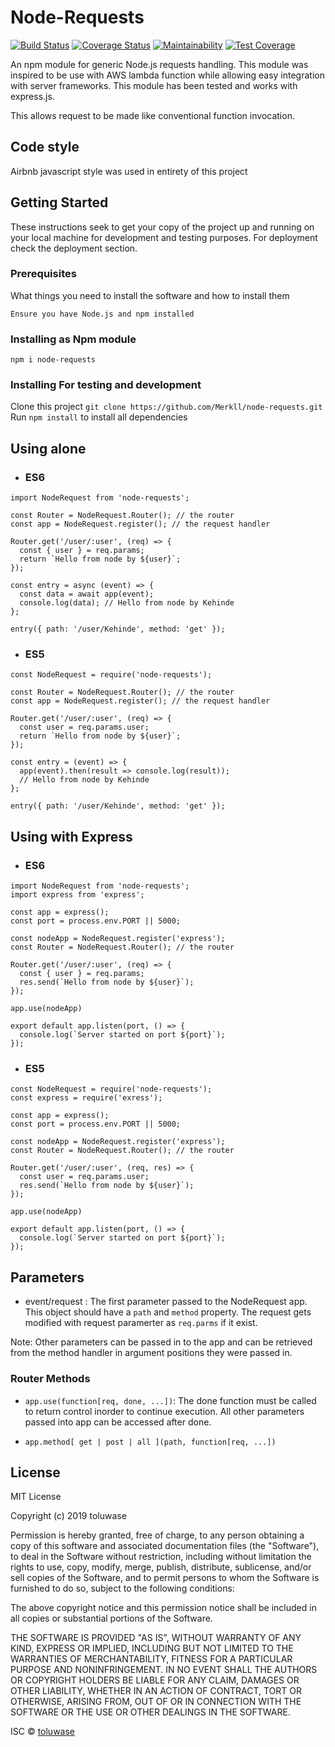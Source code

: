 # Node-Requests
[![Build Status](https://travis-ci.org/Merkll/node-requests.svg?branch=develop)](https://travis-ci.org/Merkll/node-requests) [![Coverage Status](https://coveralls.io/repos/github/Merkll/node-requests/badge.svg?branch=develop)](https://coveralls.io/github/Merkll/node-requests?branch=develop) [![Maintainability](https://api.codeclimate.com/v1/badges/6f999e00dc9ab8c22795/maintainability)](https://codeclimate.com/github/Merkll/node-requests/maintainability) [![Test Coverage](https://api.codeclimate.com/v1/badges/6f999e00dc9ab8c22795/test_coverage)](https://codeclimate.com/github/Merkll/node-requests/test_coverage)

An npm module for generic Node.js requests handling. This module was inspired to be use with AWS lambda function while allowing easy integration with server frameworks. This module has been tested and works with express.js.

This allows request to be made like conventional function invocation.

## Code style
Airbnb javascript style was used in entirety of this project


## Getting Started

These instructions seek to get your copy of the project up and running on your local machine for development and testing purposes. For deployment check the deployment section.

### Prerequisites

What things you need to install the software and how to install them

```
Ensure you have Node.js and npm installed
```

### Installing as Npm module
```npm i node-requests ``` 

### Installing For testing and development
Clone this project ```git clone https://github.com/Merkll/node-requests.git```
Run ```npm install``` to install all dependencies

## Using alone

* ### ES6
```
import NodeRequest from 'node-requests';

const Router = NodeRequest.Router(); // the router
const app = NodeRequest.register(); // the request handler

Router.get('/user/:user', (req) => {
  const { user } = req.params;
  return `Hello from node by ${user}`;
});

const entry = async (event) => {
  const data = await app(event);
  console.log(data); // Hello from node by Kehinde
};

entry({ path: '/user/Kehinde', method: 'get' });

```

* ### ES5
```
const NodeRequest = require('node-requests');

const Router = NodeRequest.Router(); // the router 
const app = NodeRequest.register(); // the request handler

Router.get('/user/:user', (req) => {
  const user = req.params.user;
  return `Hello from node by ${user}`;
});

const entry = (event) => {
  app(event).then(result => console.log(result)); 
  // Hello from node by Kehinde
};

entry({ path: '/user/Kehinde', method: 'get' });

```

## Using with Express

* ### ES6
```
import NodeRequest from 'node-requests';
import express from 'express';

const app = express();
const port = process.env.PORT || 5000;

const nodeApp = NodeRequest.register('express');
const Router = NodeRequest.Router(); // the router 

Router.get('/user/:user', (req) => {
  const { user } = req.params;
  res.send(`Hello from node by ${user}`);
});

app.use(nodeApp)

export default app.listen(port, () => {
  console.log(`Server started on port ${port}`);
});

```

* ### ES5
```
const NodeRequest = require('node-requests');
const express = require('exress');

const app = express();
const port = process.env.PORT || 5000;

const nodeApp = NodeRequest.register('express');
const Router = NodeRequest.Router(); // the router 

Router.get('/user/:user', (req, res) => {
  const user = req.params.user;
  res.send(`Hello from node by ${user}`);
});

app.use(nodeApp)

export default app.listen(port, () => {
  console.log(`Server started on port ${port}`);
});

```

## Parameters
* event/request : The first parameter passed to the NodeRequest app. This object should have a ```path``` and ```method``` property. The request gets modified with request paramerter as ```req.parms``` if it exist.

Note: Other parameters can be passed in to the app and can be retrieved from the method handler in argument positions they were passed in.

### Router Methods
* ```app.use(function[req, done, ...])```: The done function must be called to return control inorder to continue execution. All other parameters passed into app can be accessed after done.

* ```app.method[ get | post | all ](path, function[req, ...])```


## License
MIT License

Copyright (c) 2019 toluwase

Permission is hereby granted, free of charge, to any person obtaining a copy
of this software and associated documentation files (the "Software"), to deal
in the Software without restriction, including without limitation the rights
to use, copy, modify, merge, publish, distribute, sublicense, and/or sell
copies of the Software, and to permit persons to whom the Software is
furnished to do so, subject to the following conditions:

The above copyright notice and this permission notice shall be included in all
copies or substantial portions of the Software.

THE SOFTWARE IS PROVIDED "AS IS", WITHOUT WARRANTY OF ANY KIND, EXPRESS OR
IMPLIED, INCLUDING BUT NOT LIMITED TO THE WARRANTIES OF MERCHANTABILITY,
FITNESS FOR A PARTICULAR PURPOSE AND NONINFRINGEMENT. IN NO EVENT SHALL THE
AUTHORS OR COPYRIGHT HOLDERS BE LIABLE FOR ANY CLAIM, DAMAGES OR OTHER
LIABILITY, WHETHER IN AN ACTION OF CONTRACT, TORT OR OTHERWISE, ARISING FROM,
OUT OF OR IN CONNECTION WITH THE SOFTWARE OR THE USE OR OTHER DEALINGS IN THE
SOFTWARE.

ISC © [toluwase]()